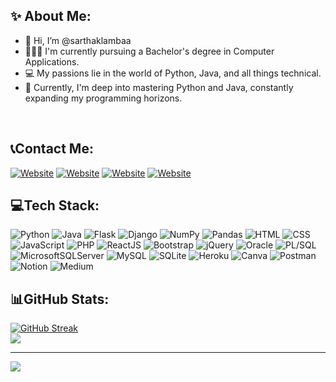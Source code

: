 ## ✨ About Me:
- 👋 Hi, I’m @sarthaklambaa
- 👨🏻‍🎓 I'm currently pursuing a Bachelor's degree in Computer Applications.
- 💻 My passions lie in the world of Python, Java, and all things technical.
- 🌱 Currently, I'm deep into mastering Python and Java, constantly expanding my programming horizons.
<br>

## 📞Contact Me:
[![Website](https://img.shields.io/badge/website-000000?style=for-the-badge&logo=About.me&logoColor=white)](https://sarthaklamba.in/)
[![Website](https://img.shields.io/badge/LinkedIn-0077B5?style=for-the-badge&logo=linkedin&logoColor=white)](https://www.linkedin.com/in/sarthaklambaa/)
[![Website](https://img.shields.io/badge/Gmail-D14836?style=for-the-badge&logo=gmail&logoColor=white)](mailto:samlamba29@gmail.com/)
[![Website](https://img.shields.io/badge/Instagram-E4405F?style=for-the-badge&logo=instagram&logoColor=white)](https://www.instagram.com/sarthaklambaa/)
</br>

## 💻Tech Stack:
![Python](https://img.shields.io/badge/Python-14354C?style=for-the-badge&logo=python&logoColor=white)
![Java](https://img.shields.io/badge/Java-ED8B00?style=for-the-badge&logo=openjdk&logoColor=white)
![Flask](https://img.shields.io/badge/Flask-000000?style=for-the-badge&logo=flask&logoColor=white)
![Django](https://img.shields.io/badge/Django-092E20?style=for-the-badge&logo=django&logoColor=white)
![NumPy](https://img.shields.io/badge/numpy-%23013243.svg?style=for-the-badge&logo=numpy&logoColor=white)
![Pandas](https://img.shields.io/badge/pandas-%23150458.svg?style=for-the-badge&logo=pandas&logoColor=white)
![HTML](https://img.shields.io/badge/HTML5-E34F26?style=for-the-badge&logo=html5&logoColor=white)
![CSS](https://img.shields.io/badge/CSS3-1572B6?style=for-the-badge&logo=css3&logoColor=white)
![JavaScript](https://img.shields.io/badge/JavaScript-323330?style=for-the-badge&logo=javascript&logoColor=F7DF1E)
![PHP](https://img.shields.io/badge/php-%23777BB4.svg?style=for-the-badge&logo=php&logoColor=white)
![ReactJS](https://img.shields.io/badge/React-20232A?style=for-the-badge&logo=react&logoColor=61DAFB)
![Bootstrap](https://img.shields.io/badge/Bootstrap-563D7C?style=for-the-badge&logo=bootstrap&logoColor=white)
![jQuery](https://img.shields.io/badge/jQuery-0769AD?style=for-the-badge&logo=jquery&logoColor=white)
![Oracle](https://img.shields.io/badge/Oracle-F80000?style=for-the-badge&logo=oracle&logoColor=white)
![PL/SQL](https://img.shields.io/badge/plsql-%23FF4500.svg?style=for-the-badge&logo=oracle&logoColor=white)
![MicrosoftSQLServer](https://img.shields.io/badge/Microsoft%20SQL%20Server-CC2927?style=for-the-badge&logo=microsoft%20sql%20server&logoColor=white)
![MySQL](https://img.shields.io/badge/MySQL-00000F?style=for-the-badge&logo=mysql&logoColor=white)
![SQLite](https://img.shields.io/badge/sqlite-%2307405e.svg?style=for-the-badge&logo=sqlite&logoColor=white)
![Heroku](https://img.shields.io/badge/Heroku-430098?style=for-the-badge&logo=heroku&logoColor=white)
![Canva](https://img.shields.io/badge/Canva-%2300C4CC.svg?style=for-the-badge&logo=Canva&logoColor=white)
![Postman](https://img.shields.io/badge/Postman-FF6C37?style=for-the-badge&logo=postman&logoColor=white)
![Notion](https://img.shields.io/badge/Notion-%23000000.svg?style=for-the-badge&logo=notion&logoColor=white)
![Medium](https://img.shields.io/badge/Medium-12100E?style=for-the-badge&logo=medium&logoColor=white)


## 📊GitHub Stats:
[![GitHub Streak](https://github-readme-streak-stats.herokuapp.com?user=sarthaklambaa&theme=flag-india)](https://git.io/streak-stats) <br>
<a href="#"><img align="center" src="https://github-readme-stats.vercel.app/api/top-langs/?username=sarthaklambaa&layout=compact&hide_border=true" /></a>
<br>

---
<a href="https://visitcount.itsvg.in">
  <img src="https://visitcount.itsvg.in/api?id=sarthaklambaa&label=Profile%20Views&color=12&icon=5&pretty=true" />
</a>
